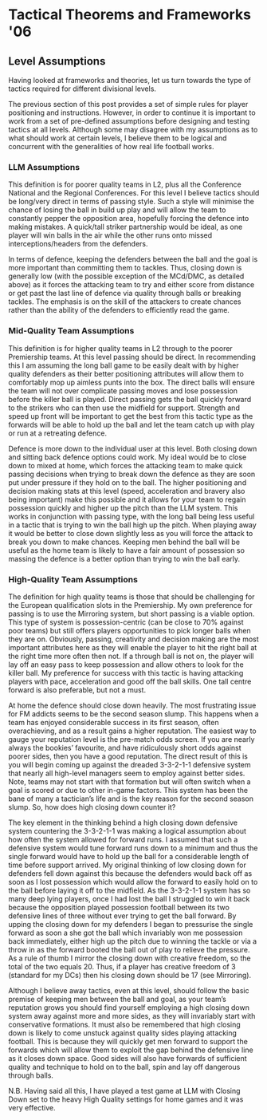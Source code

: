 # Tactical Theorems and Frameworks '06

## Level Assumptions

Having looked at frameworks and theories, let us turn towards the type of tactics required for different divisional levels.

The previous section of this post provides a set of simple rules for player positioning and instructions. However, in order to continue it is important to work from a set of pre-defined assumptions before designing and testing tactics at all levels. Although some may disagree with my assumptions as to what should work at certain levels, I believe them to be logical and concurrent with the generalities of how real life football works.

### LLM Assumptions

This definition is for poorer quality teams in L2, plus all the Conference National and the Regional Conferences. For this level I believe tactics should be long/very direct in terms of passing style. Such a style will minimise the chance of losing the ball in build up play and will allow the team to constantly pepper the opposition area, hopefully forcing the defence into making mistakes. A quick/tall striker partnership would be ideal, as one player will win balls in the air while the other runs onto missed interceptions/headers from the defenders.

In terms of defence, keeping the defenders between the ball and the goal is more important than committing them to tackles. Thus, closing down is generally low (with the possible exception of the MCd/DMC, as detailed above) as it forces the attacking team to try and either score from distance or get past the last line of defence via quality through balls or breaking tackles. The emphasis is on the skill of the attackers to create chances rather than the ability of the defenders to efficiently read the game.

### Mid-Quality Team Assumptions

This definition is for higher quality teams in L2 through to the poorer Premiership teams. At this level passing should be direct. In recommending this I am assuming the long ball game to be easily dealt with by higher quality defenders as their better positioning attributes will allow them to comfortably mop up aimless punts into the box. The direct balls will ensure the team will not over complicate passing moves and lose possession before the killer ball is played. Direct passing gets the ball quickly forward to the strikers who can then use the midfield for support. Strength and speed up front will be important to get the best from this tactic type as the forwards will be able to hold up the ball and let the team catch up with play or run at a retreating defence.

Defence is more down to the individual user at this level. Both closing down and sitting back defence options could work. My ideal would be to close down to mixed at home, which forces the attacking team to make quick passing decisions when trying to break down the defence as they are soon put under pressure if they hold on to the ball. The higher positioning and decision making stats at this level (speed, acceleration and bravery also being important) make this possible and it allows for your team to regain possession quickly and higher up the pitch than the LLM system. This works in conjunction with passing type, with the long ball being less useful in a tactic that is trying to win the ball high up the pitch. When playing away it would be better to close down slightly less as you will force the attack to break you down to make chances. Keeping men behind the ball will be useful as the home team is likely to have a fair amount of possession so massing the defence is a better option than trying to win the ball early.

### High-Quality Team Assumptions

The definition for high quality teams is those that should be challenging for the European qualification slots in the Premiership. My own preference for passing is to use the Mirroring system, but short passing is a viable option. This type of system is possession-centric (can be close to 70% against poor teams) but still offers players opportunities to pick longer balls when they are on. Obviously, passing, creativity and decision making are the most important attributes here as they will enable the player to hit the right ball at the right time more often then not. If a through ball is not on, the player will lay off an easy pass to keep possession and allow others to look for the killer ball. My preference for success with this tactic is having attacking players with pace, acceleration and good off the ball skills. One tall centre forward is also preferable, but not a must.

At home the defence should close down heavily. The most frustrating issue for FM addicts seems to be the second season slump. This happens when a team has enjoyed considerable success in its first season, often overachieving, and as a result gains a higher reputation. The easiest way to gauge your reputation level is the pre-match odds screen. If you are nearly always the bookies’ favourite, and have ridiculously short odds against poorer sides, then you have a good reputation. The direct result of this is you will begin coming up against the dreaded 3-3-2-1-1 defensive system that nearly all high-level managers seem to employ against better sides. Note, teams may not start with that formation but will often switch when a goal is scored or due to other in-game factors. This system has been the bane of many a tactician’s life and is the key reason for the second season slump. So, how does high closing down counter it?

The key element in the thinking behind a high closing down defensive system countering the 3-3-2-1-1 was making a logical assumption about how often the system allowed for forward runs. I assumed that such a defensive system would tune forward runs down to a minimum and thus the single forward would have to hold up the ball for a considerable length of time before support arrived. My original thinking of low closing down for defenders fell down against this because the defenders would back off as soon as I lost possession which would allow the forward to easily hold on to the ball before laying it off to the midfield. As the 3-3-2-1-1 system has so many deep lying players, once I had lost the ball I struggled to win it back because the opposition played possession football between its two defensive lines of three without ever trying to get the ball forward. By upping the closing down for my defenders I began to pressurise the single forward as soon a she got the ball which invariably won me possession back immediately, either high up the pitch due to winning the tackle or via a throw in as the forward booted the ball out of play to relieve the pressure. As a rule of thumb I mirror the closing down with creative freedom, so the total of the two equals 20. Thus, if a player has creative freedom of 3 (standard for my DCs) then his closing down should be 17 (see Mirroring).

Although I believe away tactics, even at this level, should follow the basic premise of keeping men between the ball and goal, as your team’s reputation grows you should find yourself employing a high closing down system away against more and more sides, as they will invariably start with conservative formations. It must also be remembered that high closing down is likely to come unstuck against quality sides playing attacking football. This is because they will quickly get men forward to support the forwards which will allow them to exploit the gap behind the defensive line as it closes down space. Good sides will also have forwards of sufficient quality and technique to hold on to the ball, spin and lay off dangerous through balls.

N.B. Having said all this, I have played a test game at LLM with Closing Down set to the heavy High Quality settings for home games and it was very effective.
